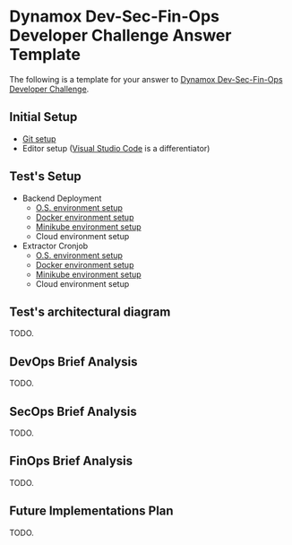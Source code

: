 # Dynamox Dev-Sec-Fin-Ops Developer Challenge Answer Template

The following is a template for your answer to [Dynamox Dev-Sec-Fin-Ops Developer Challenge](./README.md).

## Initial Setup

* [Git setup](https://git-scm.com/downloads)
* Editor setup ([Visual Studio Code](https://code.visualstudio.com/download) is a differentiator)

## Test's Setup

* Backend Deployment
  * [O.S. environment setup](src/services/backend-deployment/README.md)
  * [Docker environment setup](src/services/backend-deployment/README.md)
  * [Minikube environment setup](src/infrastructure-as-code/README.md)
  * Cloud environment setup
* Extractor Cronjob
  * [O.S. environment setup](src/services/backend-deployment/README.md)
  * [Docker environment setup](src/services/backend-deployment/README.md)
  * [Minikube environment setup](src/infrastructure-as-code/README.md)
  * Cloud environment setup

## Test's architectural diagram

TODO.

## DevOps Brief Analysis

TODO.

## SecOps Brief Analysis

TODO.

## FinOps Brief Analysis

TODO.

## Future Implementations Plan

TODO.

